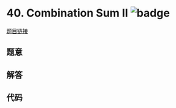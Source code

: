 # 40. Combination Sum II ![badge](https://img.shields.io/badge/-medium-yellow?style=flat-square)

[题目链接](https://leetcode.com/problems/combination-sum-ii)

## 题意

## 解答

## 代码

